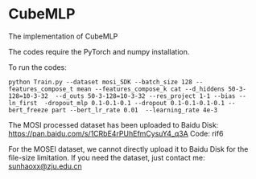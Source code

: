 # CubeMLP
The implementation of CubeMLP

The codes require the PyTorch and numpy installation.

To run the codes:
```
python Train.py --dataset mosi_SDK --batch_size 128 --features_compose_t mean --features_compose_k cat --d_hiddens 50-3-128=10-3-32  --d_outs 50-3-128=10-3-32 --res_project 1-1 --bias --ln_first  -dropout_mlp 0.1-0.1-0.1 --dropout 0.1-0.1-0.1-0.1 --bert_freeze part --bert_lr_rate 0.01  --learning_rate 4e-3
```

The MOSI processed dataset has been uploaded to Baidu Disk: https://pan.baidu.com/s/1CRbE4rPUhEfmCysuY4_q3A Code: rif6


For the MOSEI dataset, we cannot directly upload it to Baidu Disk for the file-size limitation.
If you need the dataset, just contact me: sunhaoxx@zju.edu.cn


